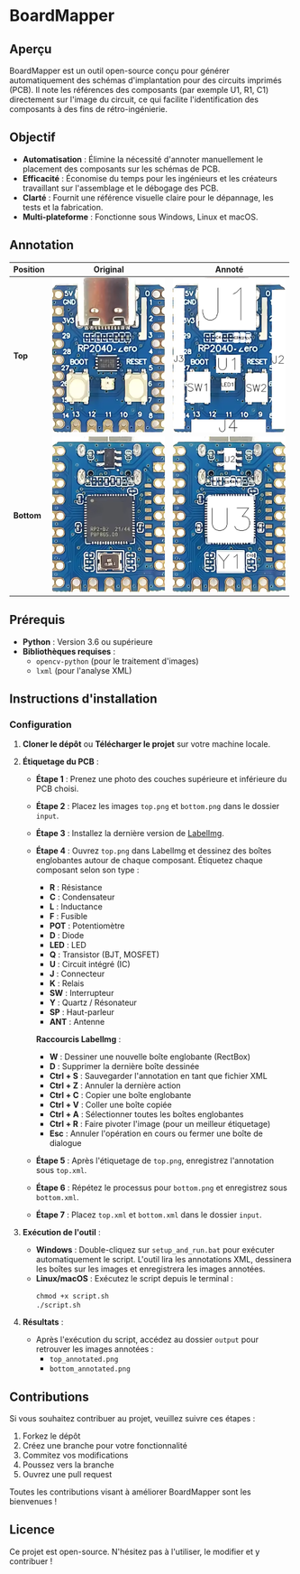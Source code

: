 # BoardMapper

## Aperçu
BoardMapper est un outil open-source conçu pour générer automatiquement des schémas d'implantation pour des circuits imprimés (PCB). Il note les références des composants (par exemple U1, R1, C1) directement sur l'image du circuit, ce qui facilite l'identification des composants à des fins de rétro-ingénierie.

## Objectif
- **Automatisation** : Élimine la nécessité d'annoter manuellement le placement des composants sur les schémas de PCB.
- **Efficacité** : Économise du temps pour les ingénieurs et les créateurs travaillant sur l'assemblage et le débogage des PCB.
- **Clarté** : Fournit une référence visuelle claire pour le dépannage, les tests et la fabrication.
- **Multi-plateforme** : Fonctionne sous Windows, Linux et macOS.

## Annotation

| Position | Original | Annoté |
|----------|---------|-----------|
| **Top** | <img src="example/input/top.png" width="200"> | <img src="example/output/top_annotated.png" width="200"> |
| **Bottom** | <img src="example/input/bottom.png" width="200"> | <img src="example/output/bottom_annotated.png" width="200"> |

## Prérequis
- **Python** : Version 3.6 ou supérieure
- **Bibliothèques requises** :
  - `opencv-python` (pour le traitement d'images)
  - `lxml` (pour l'analyse XML)

## Instructions d'installation

### Configuration
1. **Cloner le dépôt** ou **Télécharger le projet** sur votre machine locale.

2. **Étiquetage du PCB** :
   - **Étape 1** : Prenez une photo des couches supérieure et inférieure du PCB choisi.
   - **Étape 2** : Placez les images `top.png` et `bottom.png` dans le dossier `input`.
   - **Étape 3** : Installez la dernière version de [LabelImg](https://github.com/HumanSignal/labelImg/releases).
   - **Étape 4** : Ouvrez `top.png` dans LabelImg et dessinez des boîtes englobantes autour de chaque composant. Étiquetez chaque composant selon son type :
     - **R** : Résistance
     - **C** : Condensateur
     - **L** : Inductance
     - **F** : Fusible
     - **POT** : Potentiomètre
     - **D** : Diode
     - **LED** : LED
     - **Q** : Transistor (BJT, MOSFET)
     - **U** : Circuit intégré (IC)
     - **J** : Connecteur
     - **K** : Relais
     - **SW** : Interrupteur
     - **Y** : Quartz / Résonateur
     - **SP** : Haut-parleur
     - **ANT** : Antenne
     
     **Raccourcis LabelImg** :
     - **W** : Dessiner une nouvelle boîte englobante (RectBox)
     - **D** : Supprimer la dernière boîte dessinée
     - **Ctrl + S** : Sauvegarder l'annotation en tant que fichier XML
     - **Ctrl + Z** : Annuler la dernière action
     - **Ctrl + C** : Copier une boîte englobante
     - **Ctrl + V** : Coller une boîte copiée
     - **Ctrl + A** : Sélectionner toutes les boîtes englobantes
     - **Ctrl + R** : Faire pivoter l'image (pour un meilleur étiquetage)
     - **Esc** : Annuler l'opération en cours ou fermer une boîte de dialogue

   - **Étape 5** : Après l'étiquetage de `top.png`, enregistrez l'annotation sous `top.xml`.
   - **Étape 6** : Répétez le processus pour `bottom.png` et enregistrez sous `bottom.xml`.
   - **Étape 7** : Placez `top.xml` et `bottom.xml` dans le dossier `input`.

3. **Exécution de l'outil** :
   - **Windows** : Double-cliquez sur `setup_and_run.bat` pour exécuter automatiquement le script. L'outil lira les annotations XML, dessinera les boîtes sur les images et enregistrera les images annotées.
   - **Linux/macOS** : Exécutez le script depuis le terminal :
     ```
     chmod +x script.sh
     ./script.sh
     ```

5. **Résultats** :
   - Après l'exécution du script, accédez au dossier `output` pour retrouver les images annotées :
     - `top_annotated.png`
     - `bottom_annotated.png`

## Contributions
Si vous souhaitez contribuer au projet, veuillez suivre ces étapes :
1. Forkez le dépôt
2. Créez une branche pour votre fonctionnalité
3. Commitez vos modifications
4. Poussez vers la branche
5. Ouvrez une pull request

Toutes les contributions visant à améliorer BoardMapper sont les bienvenues !

## Licence
Ce projet est open-source. N'hésitez pas à l'utiliser, le modifier et y contribuer !
